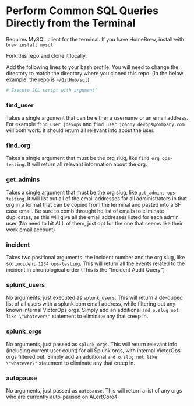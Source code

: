 # Perform Common SQL Queries Directly from the Terminal

Requires MySQL client for the terminal.  If you have HomeBrew, install with `brew install mysql`

Fork this repo and clone it locally.

Add the following lines to your bash profile.  You will need to change the directory to match the directory where you cloned this repo.  (In the below example, the repo is `~/GitHub/sql`)


```bash
# Execute SQL script with argument“
```

### find_user
Takes a single argument that can be either a username or an email address.  For example `find_user jdevops` and `find_user johnny.devops@company.com` will both work.  It should return all relevant info about the user.

### find_org
Takes a single argument that must be the org slug, like `find_org ops-testing`.  It will return all relevant information about the org.

### get_admins
Takes a single argument that must be the org slug, like `get_admins ops-testing`.  It will list out all of the email addresses for all administrators in that org in a format that can be copied from the terminal and pasted into a SF case email.  Be sure to comb throught he list of emails to eliminate duplicates, as this will give all the email addresses listed for each admin user (No need to hit ALL of them, just opt for the one that seems like their work email account)

### incident
Takes two positional arguments: the incident number and the org slug, like so: `incident 1234 ops-testing`.  This will return all the events related to the incident in chronological order (This is the "Incident Audit Query")

### splunk_users
No arguments, just executed as `splunk_users`.  This will return a de-duped list of all users with a splunk.com email address, while filtering out any known internal VictorOps orgs.  Simply add an additional `and o.slug not like \"whatever\"` statement to eliminate any that creep in.

### splunk_orgs
No arguments, just passed as `splunk_orgs`.  This will return relevant info (including current user count) for all Splunk orgs, with internal VictorOps orgs filtered out. Simply add an additional `and o.slug not like \"whatever\"` statement to eliminate any that creep in.

### autopause
No arguments, just passed as `autopause`.  This will return a list of any orgs who are currently auto-paused on ALertCore4.
